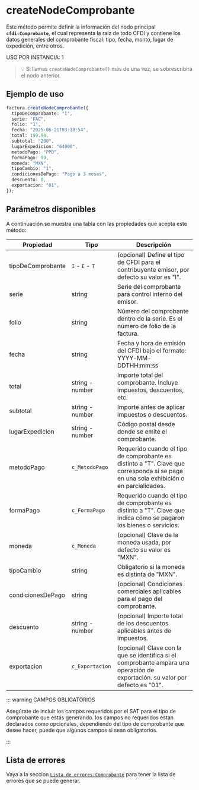 # createNodeComprobante

Este método permite definir la información del nodo principal **`cfdi:Comprobante`**, el cual representa la raíz de todo CFDI y contiene los datos generales del comprobante fiscal: tipo, fecha, monto, lugar de expedición, entre otros.

USO POR INSTANCIA: 1

> 💡 Si llamas `createNodeComprobante()` más de una vez, se sobrescribirá el nodo anterior.

## Ejemplo de uso

```ts
factura.createNodeComprobante({
  tipoDeComprobante: "I",
  serie: "FAC",
  folio: "1",
  fecha: "2025-06-21T03:18:54",
  total: 199.94,
  subtotal: "200",
  lugarExpedicion: "64000",
  metodoPago: "PPD",
  formaPago: 99,
  moneda: "MXN",
  tipoCambio: "1",
  condicionesDePago: "Pago a 3 meses",
  descuento: 0,
  exportacion: "01",
});
```

## Parámetros disponibles

A continuación se muestra una tabla con las propiedades que acepta este método:

| Propiedad         | Tipo            | Descripción                                                                                                                            |
| ----------------- | --------------- | -------------------------------------------------------------------------------------------------------------------------------------- |
| tipoDeComprobante | `I` - `E` - `T` | (opcional) Define el tipo de CFDI para el contribuyente emisor, por defecto su valor es "I".                                           |
| serie             | string          | Serie del comprobante para control interno del emisor.                                                                                 |
| folio             | string          | Número del comprobante dentro de la serie. Es el número de folio de la factura.                                                        |
| fecha             | string          | Fecha y hora de emisión del CFDI bajo el formato: YYYY-MM-DDTHH:mm:ss                                                                  |
| total             | string - number | Importe total del comprobante. Incluye impuestos, descuentos, etc.                                                                     |
| subtotal          | string - number | Importe antes de aplicar impuestos o descuentos.                                                                                       |
| lugarExpedicion   | string - number | Código postal desde donde se emite el comprobante.                                                                                     |
| metodoPago        | `c_MetodoPago`  | Requerido cuando el tipo de comprobante es distinto a "T". Clave que corresponda si se paga en una sola exhibición o en parcialidades. |
| formaPago         | `c_FormaPago`   | Requerido cuando el tipo de comprobante es distinto a "T". Clave que indica cómo se pagaron los bienes o servicios.                    |
| moneda            | `c_Moneda`      | (opcional) Clave de la moneda usada, por defecto su valor es "MXN".                                                                    |
| tipoCambio        | string          | Obligatorio si la moneda es distinta de "MXN".                                                                                         |
| condicionesDePago | string          | (opcional) Condiciones comerciales aplicables para el pago del comprobante.                                                            |
| descuento         | string - number | (opcional) Importe total de los descuentos aplicables antes de impuestos.                                                              |
| exportacion       | `c_Exportacion` | (opcional) Clave con la que se identifica si el comprobante ampara una operación de exportación. su valor por defecto es "01".         |

::: warning CAMPOS OBLIGATORIOS

Asegúrate de incluir los campos requeridos por el SAT para el tipo de comprobante que estás generando. los campos no requeridos estan declarados como opcionales, dependiendo del tipo de comprobante que desee hacer, puede que algunos campos si sean obligatorios.

:::

## Lista de errores

Vaya a la seccion <a href="/docs/v3.0/validador/lista-de-errores#comprobante">`Lista de errores:Comprobante`</a> para tener la lista de errores que se puede generar.
